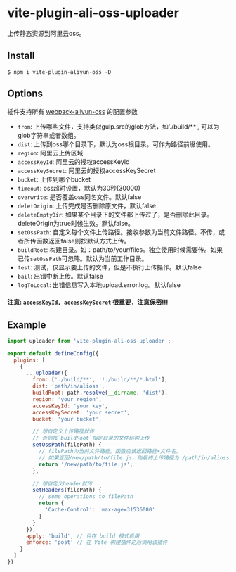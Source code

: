 # vite-plugin-ali-oss-uploader
上传静态资源到阿里云oss。

Install
------------------------
```shell
$ npm i vite-plugin-aliyun-oss -D
```

Options
------------------------

插件支持所有 [webpack-aliyun-oss](https://www.npmjs.com/package/webpack-aliyun-oss) 的配置参数

- `from`: 上传哪些文件，支持类似gulp.src的glob方法，如'./build/**', 可以为glob字符串或者数组。
- `dist`: 上传到oss哪个目录下，默认为oss根目录。可作为路径前缀使用。
- `region`: 阿里云上传区域
- `accessKeyId`: 阿里云的授权accessKeyId
- `accessKeySecret`: 阿里云的授权accessKeySecret
- `bucket`: 上传到哪个bucket
- `timeout`: oss超时设置，默认为30秒(30000)
- `overwrite`: 是否覆盖oss同名文件。默认false
- `deletOrigin`: 上传完成是否删除原文件，默认false
- `deleteEmptyDir`: 如果某个目录下的文件都上传过了，是否删除此目录。deleteOrigin为true时候生效。默认false。
- `setOssPath`: 自定义每个文件上传路径。接收参数为当前文件路径。不传，或者所传函数返回false则按默认方式上传。
- `buildRoot`: 构建目录。如：path/to/your/files。独立使用时候需要传。如果已传`setOssPath`可忽略。默认为当前工作目录。
- `test`: 测试，仅显示要上传的文件，但是不执行上传操作。默认false
- `bail`: 出错中断上传。默认false
- `logToLocal`: 出错信息写入本地upload.error.log。默认false

#### 注意: `accessKeyId, accessKeySecret` 很重要，注意保密!!!

Example
------------------------

```javascript
import uploader from 'vite-plugin-ali-oss-uploader';

export default defineConfig({
  plugins: [
    {
      ...uploader({
        from: ['./build/**', '!./build/**/*.html'],
        dist: 'path/in/alioss',
        buildRoot: path.resolve(__dirname, 'dist'),
        region: 'your region',
        accessKeyId: 'your key',
        accessKeySecret: 'your secret',
        bucket: 'your bucket',

        // 想自定义上传路径就传
        // 否则按`buildRoot`指定目录的文件结构上传
        setOssPath(filePath) {
          // filePath为当前文件路径。函数应该返回路径+文件名。
          // 如果返回/new/path/to/file.js，则最终上传路径为 /path/in/alioss/new/path/to/file.js
          return '/new/path/to/file.js';
        },

        // 想自定义header就传
        setHeaders(filePath) {
          // some operations to filePath
          return {
            'Cache-Control': 'max-age=31536000'
          }
        }
      }),
      apply: 'build', // 只在 build 模式启用
      enforce: 'post' // 在 Vite 构建插件之后调用该插件
    }
  ]
})
```   
